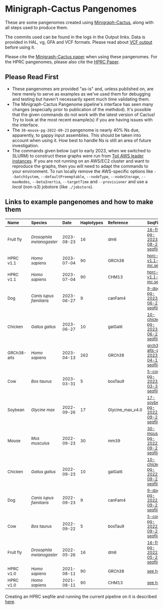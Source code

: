 # Minigraph-Cactus Pangenomes

These are some pangenomes created using [Minigraph-Cactus](../pangenome.md), along with all steps used to produce them.

The commits used can be found in the logs in the Output links. Data is provided in HAL, vg, GFA and VCF formats. Please read about [VCF output](../pangenome.md#output) before using it.  

Please cite the [Minigraph-Cactus paper](https://doi.org/10.1101/2022.10.06.511217) when using these pangenomes. For the HPRC pangenomes, please also cite the [HPRC Paper](https://doi.org/10.1101/2022.07.09.499321 ).

## Please Read First

* These pangenomes are provided "as-is" and, unless published on, are here merely to serve as examples as we've used them for debugging and testing but haven't necessarily spent much time validating them.
* The Minigraph-Cactus Pangenome pipeline's interface has seen many changes (especially prior to publication of the methdod). It's possible that the given commands do not work with the latest version of Cactus! Try to look at the most recent example(s) if you are having issues with the interface.
* The `30-mouse-pg-2022-09-23` pangenome is nearly 40% Ns due, apparently, to gappy input assemblies. This should be taken into account when using it. How best to handle Ns is still an area of future investigation. 
* The commands given below (upt to early 2023, when we switched to SLURM) to construct these graphs were run from [Toil AWS leader instances](https://github.com/ComparativeGenomicsToolkit/cactus/blob/master/doc/running-in-aws.md).  If you are not running on an AWS/EC2 cluster and want to reproduce the graphs, then you will need to adapt the commands to your environment.  To run locally remove the AWS-specific options like `--batchSystem`, `--defaultPreemptable`, `--nodeType`, `--nodeStorage`, `--maxNodes`, `--betaInertia`, `--targetTime` and `--provisioner` and use a *local* (non-s3) jobstore (like `./jobstore`).

## Links to example pangenomes and how to make them

|<sub>**Name**</sub>| <sub>**Species**</sub> | <sub> **Date** </sub> |<sub>**Haplotypes**</sub> | <sub>**Reference**</sub> | <sub>**SeqFile**</sub> | <sub>**Commands**</sub> | <sub>**Output**</sub>|
| :-------- | :-------- | :-------- | :------ | :------ |:------ | :------ | :------ |
| <sub> Fruit fly </sub> | <sub> *Drosophila melanogaster* </sub> | <sub> 2023-08-23 </sub> | <sub> 16 </sub> | <sub> dm6 </sub> | <sub> [16-fly-pg-2023-08-23-seqfile.txt](./16-fly-pg-2023-08-23-seqfile.txt) </sub> | <sub> [16-fly-pg-2023-08-23-commands.md](./16-fly-pg-2023-08-23-commands.md) </sub> | <sub> [files](https://s3-us-west-2.amazonaws.com/human-pangenomics/index.html?prefix=publications/mc_2022/mc_pangenomes/16-fruitfly-pg-2023-08-23/) </sub> |
| <sub> HPRC v1.1 </sub> | <sub> *Homo sapiens* </sub> | <sub> 2023-07-04 </sub> | <sub> 90 </sub> | <sub> GRCh38 </sub> | <sub> [hprc-v1.1-mc.seqfile](hprc-v1.1-mc.seqfile) </sub> | <sub> [hprc-v1.1-mc.md](hprc-v1.1-mc.md) </sub> | <sub> [index](https://github.com/human-pangenomics/hpp_pangenome_resources/), [files](https://s3-us-west-2.amazonaws.com/human-pangenomics/index.html?prefix=pangenomes/freeze/freeze1/minigraph-cactus/hprc-v1.1-mc-grch38) </sub> |
| <sub> HPRC v1.1 </sub> | <sub> *Homo sapiens* </sub> | <sub> 2023-07-04 </sub> | <sub> 90 </sub> | <sub> CHM13 </sub> | <sub> [hprc-v1.1-mc.seqfile](hprc-v1.1-mc.seqfile) </sub> | <sub> [hprc-v1.1-mc.md](hprc-v1.1-mc.md) </sub> | <sub> [index](https://github.com/human-pangenomics/hpp_pangenome_resources/), [files](https://s3-us-west-2.amazonaws.com/human-pangenomics/index.html?prefix=pangenomes/freeze/freeze1/minigraph-cactus/hprc-v1.1-mc-chm13) </sub> |
| <sub> Dog </sub> | <sub> *Canis lupus familiaris* </sub> | <sub> 2023-06-27 </sub> | <sub> 9 </sub> | <sub> canFam4 </sub> | <sub> [9-dog-pg-2023-06-27-seqfile.txt](9-dog-pg-2023-06-27-seqfile.txt) </sub> | <sub> [9-dog-pg-2023-06-27-commands.md](9-dog-pg-2023-06-27-commands.md) </sub> | <sub> [files](https://s3-us-west-2.amazonaws.com/human-pangenomics/index.html?prefix=publications/mc_2022/mc_pangenomes/9-dog-pg-2023-06-27) </sub> | 
| <sub> Chicken </sub> | <sub> *Gallus gallus* </sub> | <sub> 2023-06-27 </sub> | <sub> 10 </sub> | <sub> galGal6 </sub> | <sub> [10-chicken-pg-2023-06-27-seqfile.txt](10-chicken-pg-2023-06-27-seqfile.txt) </sub> | <sub> [10-chicken-pg-2023-06-27-commands.md](10-chicken-pg-2023-06-27-commands.md) </sub> | <sub> [files](https://s3-us-west-2.amazonaws.com/human-pangenomics/index.html?prefix=publications/mc_2022/mc_pangenomes/10-chicken-pg-2023-06-27/) </sub> | 
| <sub> GRCh38-alts </sub> | <sub> *Homo sapiens* </sub> | <sub> 2023-04-13 </sub> | <sub> 262 </sub> | <sub> GRCh38 </sub> | <sub> [grch38-alts-pg-2023-04-13-seqfile.txt](grch38-alts-pg-2023-04-13-seqfile.txt) </sub> | <sub> [grch38-alts-pg-2023-04-13-commands.md](grch38-alts-pg-2023-04-13-commands.md) </sub> | <sub> [files](https://s3-us-west-2.amazonaws.com/human-pangenomics/index.html?prefix=pangenomes/scratch/2023_04_13_minigraph_cactus_grch38_and_alts_only) </sub> | 
| <sub> Cow </sub> | <sub> *Bos taurus* </sub> | <sub> 2023-03-31 </sub> | <sub> 5 </sub> | <sub> bosTau9 </sub> | <sub> [5-cow-pg-2023-03-31-seqfile.txt](5-cow-pg-2023-03-31-seqfile.txt) </sub> | <sub> [5-cow-pg-2023-03-31-commands.md](5-cow-pg-2023-03-31-commands.md) </sub> | <sub> [files](https://s3-us-west-2.amazonaws.com/human-pangenomics/index.html?prefix=publications/mc_2022/mc_pangenomes/5-cow-mc-2023-03-31) </sub> |
| <sub> Soybean </sub> | <sub> *Glycine max* </sub> | <sub> 2022-09-26 </sub> | <sub> 17 </sub> | <sub> Glycine_max_v4.0 </sub> | <sub> [17-soybean-pg-2022-09-26-seqfile.txt](17-soybean-pg-2022-09-26-seqfile.txt) </sub> | <sub> [17-soybean-pg-2022-09-26-commands.md](17-soybean-pg-2022-09-26-commands.md) </sub> | <sub>  [files](https://s3-us-west-2.amazonaws.com/human-pangenomics/index.html?prefix=publications/mc_2022/mc_pangenomes/17-soybean-mc-2022-09-26/) </sub> |
| <sub> Mouse </sub> | <sub> *Mus musculus* </sub> | <sub> 2022-09-23 </sub> | <sub> 30 </sub> | <sub> mm39 </sub> | <sub> [30-mouse-pg-2022-09-23-seqfile.txt](30-mouse-pg-2022-09-23-seqfile.txt) </sub> | <sub> [30-mouse-pg-2022-09-23-commands.md](30-mouse-pg-2022-09-23-commands.md) </sub> | <sub> [files](https://s3-us-west-2.amazonaws.com/human-pangenomics/index.html?prefix=publications/mc_2022/mc_pangenomes/30-mouse-mc-2022-09-23) </sub> | 
| <sub> Chicken </sub> | <sub> *Gallus gallus* </sub> | <sub> 2022-09-23 </sub> | <sub> 10 </sub> | <sub> galGal6 </sub> | <sub> [10-chicken-pg-2022-09-23-seqfile.txt](10-chicken-pg-2022-09-23-seqfile.txt) </sub> | <sub> [10-chicken-pg-2022-09-23-commands.md](10-chicken-pg-2022-09-23-commands.md) </sub> | <sub> [files](https://s3-us-west-2.amazonaws.com/human-pangenomics/index.html?prefix=publications/mc_2022/mc_pangenomes/10-chicken-mc-2022-09-23/) </sub> |
| <sub> Dog </sub> | <sub> *Canis lupus familiaris* </sub> | <sub> 2022-09-23 </sub> | <sub> 9 </sub> | <sub> canFam4 </sub> | <sub> [9-dog-pg-2022-09-23-seqfile.txt](9-dog-pg-2022-09-23-seqfile.txt) </sub> | <sub> [9-dog-pg-2022-09-23-commands.md](9-dog-pg-2022-09-23-commands.md) </sub> | <sub> [files](https://s3-us-west-2.amazonaws.com/human-pangenomics/index.html?prefix=publications/mc_2022/mc_pangenomes/9-dog-mc-2022-09-23) </sub> |
| <sub> Cow </sub> | <sub> *Bos taurus* </sub> | <sub> 2022-09-22 </sub> | <sub> 5 </sub> | <sub> bosTau9 </sub> | <sub> [5-cow-pg-2022-09-22-seqfile.txt](5-cow-pg-2022-09-22-seqfile.txt) </sub> | <sub> [5-cow-pg-2022-09-22-commands.md](5-cow-pg-2022-09-22-commands.md) </sub> | <sub> [files](https://s3-us-west-2.amazonaws.com/human-pangenomics/index.html?prefix=publications/mc_2022/mc_pangenomes/5-cow-mc-2022-09-22) </sub> | 
| <sub> Fruit fly </sub> | <sub> *Drosophila melanogaster* </sub> | <sub> 2022-05-26 </sub> | <sub> 16 </sub> | <sub> dm6 </sub> | <sub> [16-fly-pg-2022-05-26-seqfile.txt](./16-fly-pg-2022-05-26-seqfile.txt) </sub> | <sub> [16-fly-pg-2022-05-26-commands.md](./16-fly-pg-2022-05-26-commands.md) </sub> | <sub> [files](https://s3-us-west-2.amazonaws.com/human-pangenomics/index.html?prefix=publications/mc_2022/mc_pangenomes/16-fruitfly-mc-2022-05-26/) </sub> |
| <sub> HPRC v1.0 </sub> | <sub> *Homo sapiens* </sub> | <sub> 2021-08-11 </sub> | <sub> 90 </sub> | <sub> GRCh38 </sub> | <sub> [see here](https://github.com/human-pangenomics/hpp_pangenome_resources/hprc-v1.0-mc.md) </sub> | <sub> [see here](../pangenome.md#hprc-version-1.0-graphs) </sub> | <sub> [see here](https://github.com/human-pangenomics/hpp_pangenome_resources/hprc-v1.0-mc.md) </sub> |
| <sub> HPRC v1.0 </sub> | <sub> *Homo sapiens* </sub> | <sub> 2021-08-11 </sub> | <sub> 90 </sub> | <sub> CHM13 </sub> | <sub> [see here](https://github.com/human-pangenomics/hpp_pangenome_resources/hprc-v1.0-mc.md) </sub> | <sub> [see here](../pangenome.md#hprc-version-1.0-graphs) </sub> | <sub> [see here](https://github.com/human-pangenomics/hpp_pangenome_resources/hprc-v1.0-mc.md) </sub> |

Creating an HPRC seqfile and running the current pipeline on it is described [here](../pangenome.md#hprc-graph).
